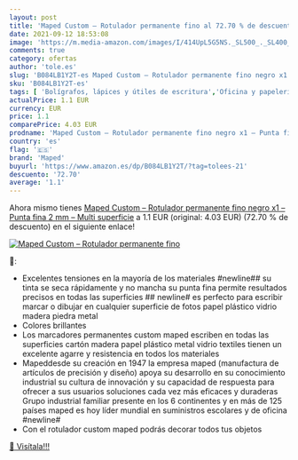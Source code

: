 ```yaml
---
layout: post
title: 'Maped Custom – Rotulador permanente fino al 72.70 % de descuento'
date: 2021-09-12 18:53:08
image: 'https://m.media-amazon.com/images/I/414UpL5G5NS._SL500_._SL400_.jpg'
comments: true
category: ofertas
author: 'tole.es'
slug: 'B084LB1Y2T-es Maped Custom – Rotulador permanente fino negro x1 – Punta...'
sku: 'B084LB1Y2T-es'
tags: [ 'Bolígrafos, lápices y útiles de escritura','Oficina y papelería','Rotuladores permanentes','Rotuladores y subrayadores','maped','rotulador', ]
actualPrice: 1.1 EUR
currency: EUR
price: 1.1
comparePrice: 4.03 EUR
prodname: 'Maped Custom – Rotulador permanente fino negro x1 – Punta fina 2 mm – Multi superficie'
country: 'es'
flag: '🇪🇸'
brand: 'Maped'
buyurl: 'https://www.amazon.es/dp/B084LB1Y2T/?tag=tolees-21'
descuento: '72.70'
average: '1.1'
---
```


Ahora mismo tienes [Maped Custom – Rotulador permanente fino negro x1 – Punta fina 2 mm – Multi superficie](https://www.amazon.es/dp/B084LB1Y2T/?tag=tolees-21) a 1.1 EUR (original: 4.03 EUR) (72.70 %  de descuento) en el siguiente enlace!

[![Maped Custom – Rotulador permanente fino](https://m.media-amazon.com/images/I/414UpL5G5NS._SL500_._SL400_.jpg)](https://www.amazon.es/dp/B084LB1Y2T/?tag=tolees-21)

🔎:

- Excelentes tensiones en la mayoría de los materiales #newline## su tinta se seca rápidamente y no mancha su punta fina permite resultados precisos en todas las superficies ## newline# es perfecto para escribir marcar o dibujar en cualquier superficie de fotos papel plástico vidrio madera piedra metal
- Colores brillantes
- Los marcadores permanentes custom maped escriben en todas las superficies cartón madera papel plástico metal vidrio textiles tienen un excelente agarre y resistencia en todos los materiales
- Mapeddesde su creación en 1947 la empresa maped (manufactura de artículos de precisión y diseño) apoya su desarrollo en su conocimiento industrial su cultura de innovación y su capacidad de respuesta para ofrecer a sus usuarios soluciones cada vez más eficaces y duraderas Grupo industrial familiar presente en los 6 continentes y en más de 125 países maped es hoy líder mundial en suministros escolares y de oficina #newline#
- Con el rotulador custom maped podrás decorar todos tus objetos

[🛒 Visítala!!!](https://www.amazon.es/dp/B084LB1Y2T/?tag=tolees-21)
